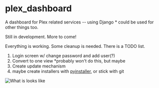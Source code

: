# plex_dashboard
A dashboard for Plex related services -- using Django
    * could be used for other things too.

Still in development. More to come!

Everything is working. Some cleanup is needed. There is a TODO list.
   1. Login screen w/ change password and add user(?)
   2. Convert to one view *probably won't do this, but maybe
   3. Create update mechanism
   4. maybe create installers with [pyinstaller](http://www.pyinstaller.org/), or stick with git
   
![What is looks like](http://imgur.com/a/uWe1n)